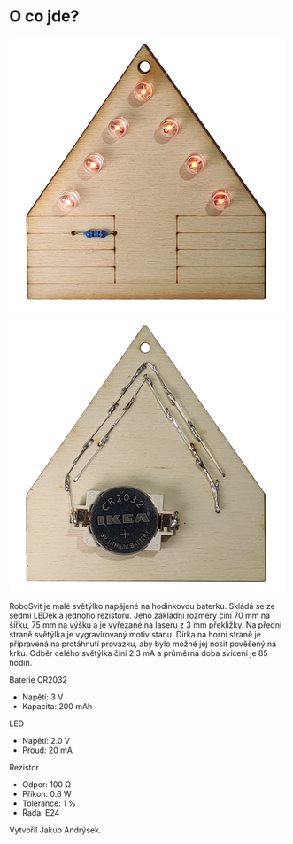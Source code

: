 # O co jde?

![RoboSvit přední strana](assets/roboSvit-propag/photo/roboSvit-propag-04.png)
![RoboSvit zadní strana](assets/roboSvit-propag/photo/roboSvit-propag-03.png)

RoboSvit je malé světýlko napájené na hodinkovou baterku. Skládá se ze sedmi LEDek a jednoho rezistoru. Jeho základní rozměry činí 70 mm na šířku, 75 mm na výšku a je vyřezané na laseru z 3 mm překližky. Na přední straně světýlka je vygravírovaný motiv stanu. Dírka na horní straně je připravená na protáhnutí provázku, aby bylo možné jej nosit pověšený na krku. Odběr celého světýlka činí 2.3 mA a průměrná doba svícení je 85 hodin.

Baterie CR2032
- Napětí: 3 V
- Kapacita: 200 mAh

LED
- Napětí: 2.0 V
- Proud: 20 mA

Rezistor
- Odpor: 100 Ω
- Příkon: 0.6 W
- Tolerance: 1 %
- Řada: E24

Vytvořil Jakub Andrýsek.